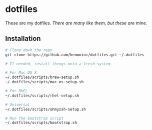 # dotfiles

These are my dotfiles. *There are many like them, but these are mine.*

## Installation

```bash
# Clone down the repo
git clone https://github.com/kenmoini/dotfiles.git ~/.dotfiles

# If needed, install things onto a fresh system

# For Mac OS X
~/.dotfiles/scripts/brew-setup.sh
~/.dotfiles/scripts/mac-os-setup.sh

# For RHEL
~/.dotfiles/scripts/rhel-setup.sh

# Universal
~/.dotfiles/scripts/ohmyzsh-setup.sh

# Run the bootstrap script
~/.dotfiles/scripts/bootstrap.sh
```
